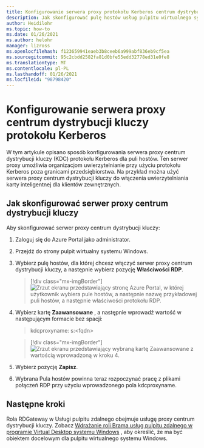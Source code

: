 ```yaml
---
title: Konfigurowanie serwera proxy protokołu Kerberos centrum dystrybucji kluczy Windows Virtual Desktop — Azure
description: Jak skonfigurować pulę hostów usług pulpitu wirtualnego systemu Windows do korzystania z serwera proxy centrum dystrybucji kluczy Kerberos.
author: Heidilohr
ms.topic: how-to
ms.date: 01/26/2021
ms.author: helohr
manager: lizross
ms.openlocfilehash: f123659941eaeb3b8ceeb6a999abf836eb9cf5ea
ms.sourcegitcommit: 95c2cbdd2582fa81d0bfe55edd32778ed31e0fe8
ms.translationtype: MT
ms.contentlocale: pl-PL
ms.lasthandoff: 01/26/2021
ms.locfileid: "98798420"
---
```

# <a name="configure-a-kerberos-key-distribution-center-proxy"></a>Konfigurowanie serwera proxy centrum dystrybucji kluczy protokołu Kerberos

W tym artykule opisano sposób konfigurowania serwera proxy centrum dystrybucji kluczy (KDC) protokołu Kerberos dla puli hostów. Ten serwer proxy umożliwia organizacjom uwierzytelnianie przy użyciu protokołu Kerberos poza granicami przedsiębiorstwa. Na przykład można użyć serwera proxy centrum dystrybucji kluczy do włączenia uwierzytelniania karty inteligentnej dla klientów zewnętrznych.

## <a name="how-to-configure-the-kdc-proxy"></a>Jak skonfigurować serwer proxy centrum dystrybucji kluczy

Aby skonfigurować serwer proxy centrum dystrybucji kluczy:

1. Zaloguj się do Azure Portal jako administrator.

2. Przejdź do strony pulpit wirtualny systemu Windows.

3. Wybierz pulę hostów, dla której chcesz włączyć serwer proxy centrum dystrybucji kluczy, a następnie wybierz pozycję **Właściwości RDP**.

    > [!div class="mx-imgBorder"]
    > ![Zrzut ekranu przedstawiający stronę Azure Portal, w której użytkownik wybiera pule hostów, a następnie nazwę przykładowej puli hostów, a następnie właściwości protokołu RDP.](media/rdp-properties.png)

4. Wybierz kartę **Zaawansowane** , a następnie wprowadź wartość w następującym formacie bez spacji:

    > kdcproxyname: s:\<fqdn\>

    > [!div class="mx-imgBorder"]
    > ![Zrzut ekranu przedstawiający wybraną kartę Zaawansowane z wartością wprowadzoną w kroku 4.](media/advanced-tab-selected.png)

5. Wybierz pozycję **Zapisz**.

6. Wybrana Pula hostów powinna teraz rozpoczynać pracę z plikami połączeń RDP przy użyciu wprowadzonego pola kdcproxyname.

## <a name="next-steps"></a>Następne kroki

Rola RDGateway w Usługi pulpitu zdalnego obejmuje usługę proxy centrum dystrybucji kluczy. Zobacz [Wdrażanie roli Brama usług pulpitu zdalnego w programie Virtual Desktop systemu Windows](rd-gateway-role.md) , aby określić, że ma być obiektem docelowym dla pulpitu wirtualnego systemu Windows.
